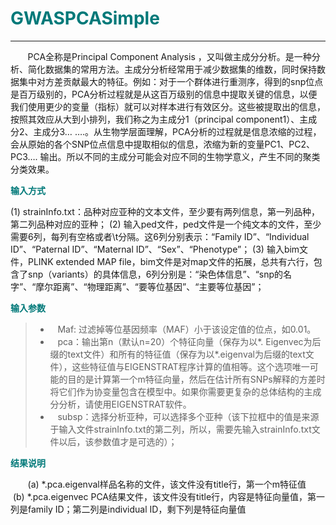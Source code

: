 # <font color="#007979">GWASPCASimple</font>

---

&#160; &#160; &#160; &#160;PCA全称是Principal Component Analysis ，又叫做主成分分析。是一种分析、简化数据集的常用方法。主成分分析经常用于减少数据集的维数，同时保持数据集中对方差贡献最大的特征。例如：对于一个群体进行重测序，得到的snp位点是百万级别的，PCA分析过程就是从这百万级别的信息中提取关键的信息，以便我们使用更少的变量（指标）就可以对样本进行有效区分。这些被提取出的信息，按照其效应从大到小排列，我们称之为主成分1（principal component1）、主成分2、主成分3… ….。从生物学层面理解，PCA分析的过程就是信息浓缩的过程，会从原始的各个SNP位点信息中提取相似的信息，浓缩为新的变量PC1、PC2、PC3…. 输出。所以不同的主成分可能会对应不同的生物学意义，产生不同的聚类分类效果。

**<font color="#007979">输入方式</font>**

(1) strainInfo.txt：品种对应亚种的文本文件，至少要有两列信息，第一列品种，第二列品种对应的亚种；
(2) 输入ped文件，ped文件是一个纯文本的文件，至少需要6列，每列有空格或者\t分隔。这6列分别表示：“Family ID”、“Individual ID”、“Paternal ID”、“Maternal ID”、“Sex”、“Phenotype”；
(3) 输入bim文件，PLINK extended MAP file，bim文件是对map文件的拓展，总共有六行，包含了snp（variants）的具体信息，6列分别是：“染色体信息”、“snp的名字”、“摩尔距离”、“物理距离”、“要等位基因”、“主要等位基因”；

**<font color="#007979">输入参数</font>**

> * &#160; &#160;<label id='maf'>Maf: </label>过滤掉等位基因频率（MAF）小于该设定值的位点，如0.01。
> * &#160; &#160;<label id='pca'>pca：</label>输出第n（默认n=20）个特征向量（保存为以\*. Eigenvec为后缀的text文件）和所有的特征值（保存为以\*.eigenval为后缀的text文件），这些特征值与EIGENSTRAT程序计算的值相等。这个选项唯一可能的目的是计算第一个m特征向量，然后在估计所有SNPs解释的方差时将它们作为协变量包含在模型中。如果你需要更复杂的总体结构的主成分分析，请使用EIGENSTRAT软件。
> * &#160; &#160;<label id='subSp'>subsp：</label>选择分析亚种，可以选择多个亚种（该下拉框中的值是来源于输入文件strainInfo.txt的第二列，所以，需要先输入strainInfo.txt文件以后，该参数值才是可选的）；

**<font color="#007979">结果说明</font>**

&#160; &#160; &#160; &#160;(a)	*.pca.eigenval样品名称的文件，该文件没有title行，第一个m特征值 
&#160; &#160; &#160; &#160;(b)	*.pca.eigenvec PCA结果文件，该文件没有title行，内容是特征向量值，第一列是family ID；第二列是individual ID，剩下列是特征向量值

